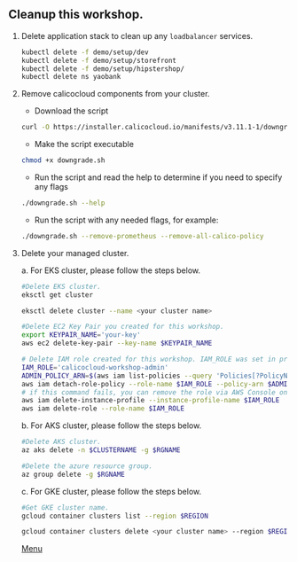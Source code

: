 ## Cleanup this workshop.

1. Delete application stack to clean up any `loadbalancer` services.

    ```bash
    kubectl delete -f demo/setup/dev
    kubectl delete -f demo/setup/storefront
    kubectl delete -f demo/setup/hipstershop/
    kubectl delete ns yaobank
    ```

2. Remove calicocloud components from your cluster.
   - Download the script 
   ```bash
   curl -O https://installer.calicocloud.io/manifests/v3.11.1-1/downgrade.sh
   ```

   - Make the script executable 
   ```bash
   chmod +x downgrade.sh
   ```

   - Run the script and read the help to determine if you need to specify any flags 
   ```bash
   ./downgrade.sh --help
   ```

   - Run the script with any needed flags, for example: 
   ```bash
   ./downgrade.sh --remove-prometheus --remove-all-calico-policy
   
   ```   

3. Delete your managed cluster.

   a. For EKS cluster, please follow the steps below.  

    ```bash
    #Delete EKS cluster.
    eksctl get cluster 
    
    eksctl delete cluster --name <your cluster name>
    ```

    ```bash
    #Delete EC2 Key Pair you created for this workshop.
    export KEYPAIR_NAME='your-key'
    aws ec2 delete-key-pair --key-name $KEYPAIR_NAME
    ```

    ```bash
    # Delete IAM role created for this workshop. IAM_ROLE was set in previous step as calicocloud-workshop-admin.
    IAM_ROLE='calicocloud-workshop-admin'
    ADMIN_POLICY_ARN=$(aws iam list-policies --query 'Policies[?PolicyName==`AdministratorAccess`].Arn' --output text)
    aws iam detach-role-policy --role-name $IAM_ROLE --policy-arn $ADMIN_POLICY_ARN
    # if this command fails, you can remove the role via AWS Console once you delete the Cloud9 instance
    aws iam delete-instance-profile --instance-profile-name $IAM_ROLE
    aws iam delete-role --role-name $IAM_ROLE
    ```
   
   b. For AKS cluster, please follow the steps below.  

    ```bash
    #Delete AKS cluster.
    az aks delete -n $CLUSTERNAME -g $RGNAME
    ```

    ```bash
    #Delete the azure resource group. 
    az group delete -g $RGNAME
    ```


   c. For GKE cluster, please follow the steps below.  

    ```bash
    #Get GKE cluster name.
    gcloud container clusters list --region $REGION    

    gcloud container clusters delete <your cluster name> --region $REGION 
    ```

   [Menu](../README.md)
   